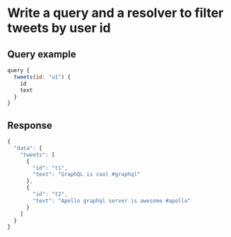 # Write a query and a resolver to filter tweets by user id

## Query example
```js
query {
  tweets(id: "u1") {
    id
    text
  }
}
```

## Response
```js
{
  "data": {
    "tweets": [
      {
        "id": "t1",
        "text": "GraphQL is cool #graphql"
      },
      {
        "id": "t2",
        "text": "Apollo graphql server is awesome #apollo"
      }
    ]
  }
}
```